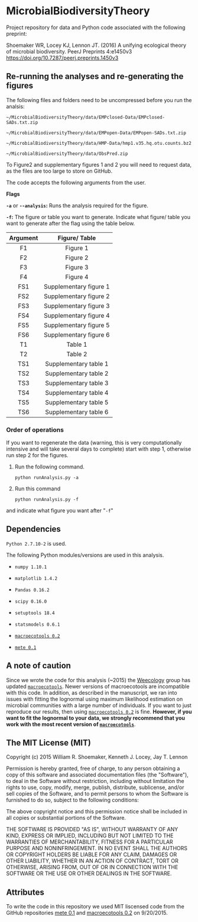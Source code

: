 # MicrobialBiodiversityTheory
Project repository for data and Python code associated with the following preprint:

Shoemaker WR, Locey KJ, Lennon JT. (2016) A unifying ecological theory of microbial biodiversity. PeerJ Preprints 4:e1450v3 https://doi.org/10.7287/peerj.preprints.1450v3

## Re-running the analyses and re-generating the figures

The following files and folders need to be uncompressed before you run the analsis:

`~/MicrobialBiodiversityTheory/data/EMPclosed-Data/EMPclosed-SADs.txt.zip`

`~/MicrobialBiodiversityTheory/data/EMPopen-Data/EMPopen-SADs.txt.zip`

`~/MicrobialBiodiversityTheory/data/HMP-Data/hmp1.v35.hq.otu.counts.bz2`

`~/MicrobialBiodiversityTheory/data/ObsPred.zip`


To Figure2 and supplementary figures 1 and 2 you will need to request data, as the files are too large to store on GitHub.

The code accepts the following arguments from the user.

**Flags**

**`-a`** or **`--analysis`:** Runs the analysis required for the figure.

**`-f`:**  The figure or table you want to generate. Indicate what figure/ table you want to generate after the flag using the table below.

| Argument |          Figure/ Table         |
|:--------:|:-----------------------:|
|     F1    |         Figure 1        |
|     F2    |         Figure 2        |
|    F3    |  Figure 3  |
|    F4    | Figure 4 |
|    FS1    |  Supplementary figure 1 |
|    FS2    |  Supplementary figure 2 |
|    FS3    |  Supplementary figure 3 |
|    FS4    |  Supplementary figure 4 |
|    FS5    |  Supplementary figure 5 |
|    FS6    |  Supplementary figure 6 |
|     T1    |         Table 1        |
|     T2    |         Table 2        |
|    TS1    |  Supplementary table 1 |
|    TS2    |  Supplementary table 2 |
|    TS3    |  Supplementary table 3 |
|    TS4    |  Supplementary table 4 |
|    TS5    |  Supplementary table 5 |
|    TS6    |  Supplementary table 6 |

### Order of operations

If you want to regenerate the data (warning, this is very computationally intensive and will take several days to complete) start with step 1, otherwise run step 2 for the figures.

1) Run the following command.

	`python runAnalysis.py -a`

2) Run this command

	`python runAnalysis.py -f`

  and indicate what figure  you want after "`-f`"


## Dependencies

`Python 2.7.10-2` is used.

The following Python modules/versions are used in this analysis.

+ `numpy 1.10.1`

+ `matplotlib 1.4.2`

+ `Pandas 0.16.2`

+ `scipy 0.16.0`

+ `setuptools 18.4`

+ `statsmodels 0.6.1`

+ [`macroecotools 0.2`](https://github.com/weecology/macroecotools)

+ [`mete 0.1`](https://github.com/weecology/METE)


## A note of caution

Since we wrote the code for this analysis (~2015) the [Weecology](http://www.weecology.org/) group has updated [`macroecotools`](https://github.com/weecology/macroecotools). Newer versions of macroecotools are incompatible with this code. In addition, as described in the manuscript, we ran into issues with fitting the lognormal using maximum likelihood estimation on microbial communities with a large number of individuals. If you want to just reproduce our results, then using [`macroecotools 0.2`](https://github.com/weecology/macroecotools) is fine. **However, if you want to fit the lognormal to your data, we strongly recommend that you work with the most recent version of [`macroecotools`](https://github.com/weecology/macroecotools)**. 


## The MIT License (MIT)

Copyright (c) 2015  William R. Shoemaker, Kenneth J. Locey, Jay T. Lennon

Permission is hereby granted, free of charge, to any person obtaining a copy
of this software and associated documentation files (the "Software"), to deal
in the Software without restriction, including without limitation the rights
to use, copy, modify, merge, publish, distribute, sublicense, and/or sell
copies of the Software, and to permit persons to whom the Software is
furnished to do so, subject to the following conditions:

The above copyright notice and this permission notice shall be included in
all copies or substantial portions of the Software.

THE SOFTWARE IS PROVIDED "AS IS", WITHOUT WARRANTY OF ANY KIND, EXPRESS OR
IMPLIED, INCLUDING BUT NOT LIMITED TO THE WARRANTIES OF MERCHANTABILITY,
FITNESS FOR A PARTICULAR PURPOSE AND NONINFRINGEMENT. IN NO EVENT SHALL THE
AUTHORS OR COPYRIGHT HOLDERS BE LIABLE FOR ANY CLAIM, DAMAGES OR OTHER
LIABILITY, WHETHER IN AN ACTION OF CONTRACT, TORT OR OTHERWISE, ARISING FROM,
OUT OF OR IN CONNECTION WITH THE SOFTWARE OR THE USE OR OTHER DEALINGS IN
THE SOFTWARE.

## Attributes

To write the code in this repository we used MIT liscensed code from the GitHub repositories [mete 0.1](https://github.com/weecology/METE) and [macroecotools 0.2](https://github.com/weecology/macroecotools) on 9/20/2015.

